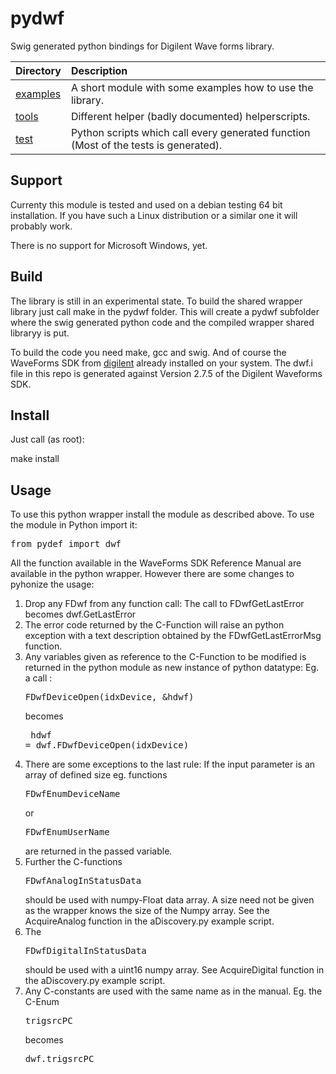 pydwf
=====

Swig generated python bindings for Digilent Wave forms library.

| Directory   | Description                                                                                       |
| ------------|:--------------------------------------------------------------------------------------------------|
| [examples]  | A short module with some examples how to use the library.                                         |
| [tools]     | Different helper (badly documented) helperscripts.                                                |
| [test]      | Python scripts which call every generated function (Most of the tests is generated).              |


Support
-------
Currenty this module is tested and used on a debian testing 64 bit installation. If you have such a Linux distribution or a similar one it will probably work.

There is no support for Microsoft Windows, yet.

Build
-----
The library is still in an experimental state. To build the shared wrapper library just call make in the pydwf folder. This will create a pydwf subfolder where the swig generated python code and the compiled wrapper shared libraryy is put.

To build the code you need make, gcc and swig. And of course the WaveForms SDK from [digilent] already installed on your system. The dwf.i file in this repo is generated against Version 2.7.5 of the Digilent Waveforms SDK.

Install
-------
Just call (as root):

make install 

Usage
-----
To use this python wrapper install the module as described above. To use the module in Python import it:
<pre>
from pydef import dwf
</pre>
All the function available in the WaveForms SDK Reference Manual are available in the python wrapper. However there are some changes to pyhonize the usage:

1. Drop any FDwf from any function call: The call to FDwfGetLastError becomes dwf.GetLastError
2. The error code returned by the C-Function will raise an python exception with a text description obtained by the FDwfGetLastErrorMsg function.
3. Any variables given as reference to the C-Function to be modified is returned in the python module as new instance of python datatype: Eg. a call :<pre>FDwfDeviceOpen(idxDevice, &hdwf)</pre> becomes <pre> hdwf = dwf.FDwfDeviceOpen(idxDevice)</pre>
4. There are some exceptions to the last rule: If the input parameter is an array of defined size eg. functions <pre>FDwfEnumDeviceName</pre> or <pre>FDwfEnumUserName</pre> are returned in the passed variable.
5. Further the C-functions <pre>FDwfAnalogInStatusData</pre> should be used with numpy-Float data array. A size need not be given as the wrapper knows the size of the Numpy array. See the AcquireAnalog function in the aDiscovery.py example script.
6. The <pre>FDwfDigitalInStatusData</pre> should be used with a uint16 numpy array. See AcquireDigital function in the aDiscovery.py example script.
7. Any C-constants are used with the same name as in the manual. Eg. the C-Enum <pre>trigsrcPC</pre> becomes <pre>dwf.trigsrcPC</pre>



[examples]: https://github.com/tobbad/pydwf/tree/master/examples
[tools]: https://github.com/tobbad/pydwf/tree/master/tools
[test]: https://github.com/tobbad/pydwf/tree/master/test
[waveforms]: http://www.digilentinc.com/Products/Detail.cfm?NavPath=2,66,849&Prod=WAVEFORMS
[digilent]: http://www.digilentinc.com/

